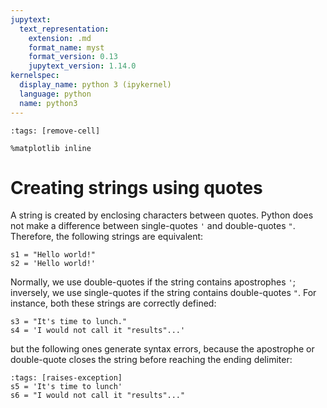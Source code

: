 ```yaml
---
jupytext:
  text_representation:
    extension: .md
    format_name: myst
    format_version: 0.13
    jupytext_version: 1.14.0
kernelspec:
  display_name: python 3 (ipykernel)
  language: python
  name: python3
---
```


```{code-cell} ipython3
:tags: [remove-cell]

%matplotlib inline
```

# Creating strings using quotes

A string is created by enclosing characters between quotes. Python does not make a difference between single-quotes `'` and double-quotes `"`. Therefore, the following strings are equivalent:

```{code-cell}
s1 = "Hello world!"
s2 = 'Hello world!'
```

Normally, we use double-quotes if the string contains apostrophes `'`; inversely, we use single-quotes if the string contains double-quotes `"`. For instance, both these strings are correctly defined:

```{code-cell}
s3 = "It's time to lunch."
s4 = 'I would not call it "results"...'
```

but the following ones generate syntax errors, because the apostrophe or double-quote closes the string before reaching the ending delimiter:

```{code-cell}
:tags: [raises-exception]
s5 = 'It's time to lunch'
s6 = "I would not call it "results"..."
```
